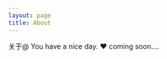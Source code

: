 ```yaml
---
layout: page
title: About
---
```

关于@ You have a nice day. ♥
coming soon....


<!-- <ul class="posts">
  <li>
	  Weibo:
    <a href="http://weibo.com/beautifularea/" rel="external nofollow" target="_blank" class="muted">@beautifularea</a>
	
	<br/>
	
      Github:
    <a href="http://github.com/beautifularea" rel="external nofollow" target="_blank" class="muted">@github</a>
  </li>
</ul> -->


